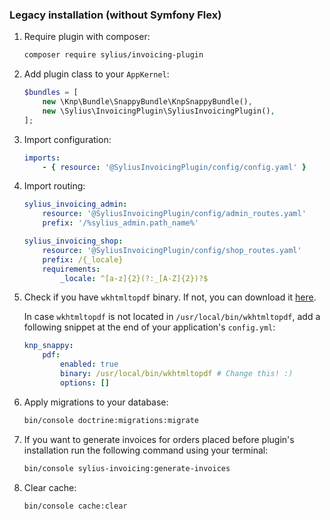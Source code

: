 ### Legacy installation (without Symfony Flex)

1. Require plugin with composer:

    ```bash
    composer require sylius/invoicing-plugin
    ```
    
1. Add plugin class to your `AppKernel`:

    ```php
    $bundles = [
        new \Knp\Bundle\SnappyBundle\KnpSnappyBundle(),
        new \Sylius\InvoicingPlugin\SyliusInvoicingPlugin(),
    ];
    ```

1. Import configuration:

    ```yaml
    imports:
        - { resource: '@SyliusInvoicingPlugin/config/config.yaml' }
    ```

1. Import routing:

    ```yaml
    sylius_invoicing_admin:
        resource: '@SyliusInvoicingPlugin/config/admin_routes.yaml'
        prefix: '/%sylius_admin.path_name%'
    
    sylius_invoicing_shop:
        resource: '@SyliusInvoicingPlugin/config/shop_routes.yaml'
        prefix: /{_locale}
        requirements:
            _locale: ^[a-z]{2}(?:_[A-Z]{2})?$
    ```

1. Check if you have `wkhtmltopdf` binary. If not, you can download it [here](https://wkhtmltopdf.org/downloads.html).

    In case `wkhtmltopdf` is not located in `/usr/local/bin/wkhtmltopdf`, add a following snippet at the end of your application's `config.yml`:
    
    ```yaml
    knp_snappy:
        pdf:
            enabled: true
            binary: /usr/local/bin/wkhtmltopdf # Change this! :)
            options: []
    ```   

1. Apply migrations to your database:

    ```bash
    bin/console doctrine:migrations:migrate
    ```

1. If you want to generate invoices for orders placed before plugin's installation run the following command using your terminal:

   ```bash
   bin/console sylius-invoicing:generate-invoices
   ```

1. Clear cache:

    ```bash
    bin/console cache:clear
    ```
